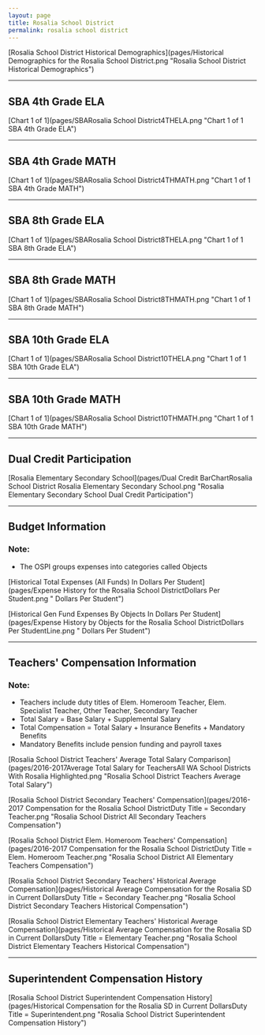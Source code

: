```yaml
---
layout: page
title: Rosalia School District
permalink: rosalia school district
---
```



[Rosalia School District Historical Demographics](pages/Historical Demographics for the Rosalia School District.png "Rosalia School District Historical Demographics")

___

## SBA 4th Grade ELA

[Chart 1 of 1](pages/SBARosalia School District4THELA.png "Chart 1 of 1 SBA 4th Grade ELA")


___

## SBA 4th Grade MATH

[Chart 1 of 1](pages/SBARosalia School District4THMATH.png "Chart 1 of 1 SBA 4th Grade MATH")


___

## SBA 8th Grade ELA

[Chart 1 of 1](pages/SBARosalia School District8THELA.png "Chart 1 of 1 SBA 8th Grade ELA")


___

## SBA 8th Grade MATH

[Chart 1 of 1](pages/SBARosalia School District8THMATH.png "Chart 1 of 1 SBA 8th Grade MATH")


___

## SBA 10th Grade ELA

[Chart 1 of 1](pages/SBARosalia School District10THELA.png "Chart 1 of 1 SBA 10th Grade ELA")


___

## SBA 10th Grade MATH

[Chart 1 of 1](pages/SBARosalia School District10THMATH.png "Chart 1 of 1 SBA 10th Grade MATH")


___

## Dual Credit Participation

[Rosalia Elementary   Secondary School](pages/Dual Credit BarChartRosalia School District Rosalia Elementary   Secondary School.png "Rosalia Elementary   Secondary School Dual Credit Participation")


___

## Budget Information
### Note:
- The OSPI groups expenses into categories called Objects

[Historical Total Expenses (All Funds) In Dollars Per Student](pages/Expense History for the Rosalia School DistrictDollars Per Student.png " Dollars Per Student")

[Historical Gen Fund Expenses By Objects In Dollars Per Student](pages/Expense History by Objects for the Rosalia School DistrictDollars Per StudentLine.png " Dollars Per Student")


___

## Teachers' Compensation Information
### Note:
- Teachers include duty titles of Elem. Homeroom Teacher, Elem. Specialist Teacher, Other Teacher, Secondary Teacher
- Total Salary = Base Salary + Supplemental Salary
- Total Compensation = Total Salary + Insurance Benefits + Mandatory Benefits
- Mandatory Benefits include pension funding and payroll taxes

[Rosalia School District Teachers' Average Total Salary Comparison](pages/2016-2017Average Total Salary for TeachersAll WA School Districts With Rosalia Highlighted.png "Rosalia School District Teachers Average Total Salary")

[Rosalia School District Secondary Teachers' Compensation](pages/2016-2017 Compensation for the Rosalia School DistrictDuty Title = Secondary Teacher.png "Rosalia School District All Secondary Teachers Compensation")

[Rosalia School District Elem. Homeroom Teachers' Compensation](pages/2016-2017 Compensation for the Rosalia School DistrictDuty Title = Elem. Homeroom Teacher.png "Rosalia School District All Elementary Teachers Compensation")

[Rosalia School District Secondary Teachers' Historical Average Compensation](pages/Historical Average Compensation for the Rosalia SD in Current DollarsDuty Title = Secondary Teacher.png "Rosalia School District Secondary Teachers Historical Compensation")

[Rosalia School District Elementary Teachers' Historical Average Compensation](pages/Historical Average Compensation for the Rosalia SD in Current DollarsDuty Title = Elementary Teacher.png "Rosalia School District Elementary Teachers Historical Compensation")


___

## Superintendent Compensation History

[Rosalia School District Superintendent Compensation History](pages/Historical Compensation for the Rosalia SD in Current DollarsDuty Title = Superintendent.png "Rosalia School District Superintendent Compensation History")

